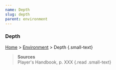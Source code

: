 ```yaml
---
name: Depth
slug: depth
parent: environment
---
```

### Depth
[Home](home) > [Environment](environment) > Depth {.small-text}



> **Sources** <br/>
> Player's Handbook, p. XXX
{.read .small-text}
